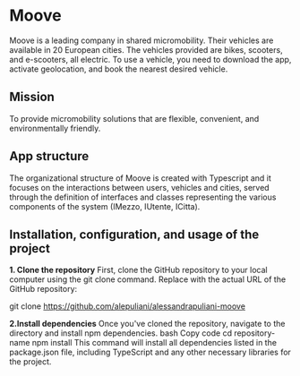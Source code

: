# Moove

Moove is a leading company in shared micromobility. Their vehicles are available in 20 European cities. The vehicles provided are bikes, scooters, and e-scooters, all electric.
To use a vehicle, you need to download the app, activate geolocation, and book the nearest desired vehicle.

## Mission

To provide micromobility solutions that are flexible, convenient, and environmentally friendly.

## App structure

The organizational structure of Moove is created with Typescript and it focuses on the interactions between users, vehicles and cities, served through the definition of interfaces and classes representing the various components of the system (IMezzo, IUtente, ICitta).

## Installation, configuration, and usage of the project

**1. Clone the repository**
First, clone the GitHub repository to your local computer using the git clone command. Replace <url-of-your-repository> with the actual URL of the GitHub repository:

git clone https://github.com/alepuliani/alessandrapuliani-moove

**2.Install dependencies**
Once you've cloned the repository, navigate to the directory and install npm dependencies. 
bash
Copy code
cd repository-name
npm install
This command will install all dependencies listed in the package.json file, including TypeScript and any other necessary libraries for the project.
